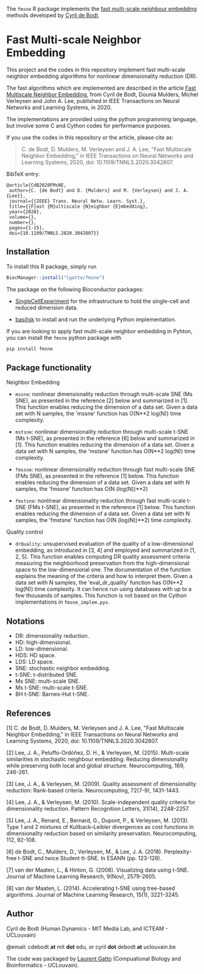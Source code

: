 The `fmsne` R package implements the [fast multi-scale neighbour
embedding](https://github.com/lgatto/Fast_Multi-scale_NE) methods
developed by [Cyril de Bodt](https://github.com/cdebodt).

# Fast Multi-scale Neighbor Embedding

This project and the codes in this repository implement fast
multi-scale neighbor embedding algorithms for nonlinear dimensionality
reduction (DR).

The fast algorithms which are implemented are described in the article
[Fast Multiscale Neighbor
Embedding](https://ieeexplore.ieee.org/document/9308987), from Cyril
de Bodt, Dounia Mulders, Michel Verleysen and John A. Lee, published
in IEEE Transactions on Neural Networks and Learning Systems, in 2020.

The implementations are provided using the python programming
language, but involve some C and Cython codes for performance
purposes.

If you use the codes in this repository or the article, please cite
as:

> C. de Bodt, D. Mulders, M. Verleysen and J. A. Lee, "Fast Multiscale
> Neighbor Embedding," in IEEE Transactions on Neural Networks and
> Learning Systems, 2020, doi: 10.1109/TNNLS.2020.3042807.

BibTeX entry:
```
@article{CdB2020FMsNE,
 author={C. {de Bodt} and D. {Mulders} and M. {Verleysen} and J. A. {Lee}},
 journal={{IEEE} Trans. Neural Netw. Learn. Syst.},
 title={{F}ast {M}ultiscale {N}eighbor {E}mbedding},
 year={2020},
 volume={},
 number={},
 pages={1-15},
 doi={10.1109/TNNLS.2020.3042807}}
 ```

## Installation

To install this R package, simply run

```r
BiocManager::install("lgatto/fmsne")
```

The package on the following Bioconductor packages:

- [SingleCellExperiment](https://bioconductor.org/packages/SingleCellExperiment)
  for the infrastructure to hold the single-cell and reduced dimension
  data.

- [basilisk](https://bioconductor.org/packages/basilisk) to install
  and run the underlying Python implementation.


If you are looking to apply fast multi-scale neighbor embedding in
Pyhton, you can install the `fmsne` python package with

```r
pip install fmsne
```

## Package functionality

Neighbor Embedding

- `mssne`: nonlinear dimensionality reduction through multi-scale SNE
  (Ms SNE), as presented in the reference [2] below and summarized in
  [1]. This function enables reducing the dimension of a data
  set. Given a data set with N samples, the 'mssne' function has
  O(N**2 log(N)) time complexity.

- `mstsne`: nonlinear dimensionality reduction through multi-scale
  t-SNE (Ms t-SNE), as presented in the reference [6] below and
  summarized in [1]. This function enables reducing the dimension of a
  data set. Given a data set with N samples, the 'mstsne' function has
  O(N**2 log(N)) time complexity.

- `fmssne`: nonlinear dimensionality reduction through fast
  multi-scale SNE (FMs SNE), as presented in the reference [1]
  below. This function enables reducing the dimension of a data
  set. Given a data set with N samples, the 'fmssne' function has O(N
  (log(N))**2)

- `fmstsne`: nonlinear dimensionality reduction through fast
  multi-scale t-SNE (FMs t-SNE), as presented in the reference [1]
  below. This function enables reducing the dimension of a data
  set. Given a data set with N samples, the 'fmstsne' function has O(N
  (log(N))**2) time complexity.

Quality control

- `drQuality`: unsupervised evaluation of the quality of a
  low-dimensional embedding, as introduced in [3, 4] and employed and
  summarized in [1, 2, 5]. This function enables computing DR quality
  assessment criteria measuring the neighborhood preservation from the
  high-dimensional space to the low-dimensional one. The documentation
  of the function explains the meaning of the criteria and how to
  interpret them. Given a data set with N samples, the
  'eval_dr_quality' function has O(N**2 log(N)) time complexity. It
  can hence run using databases with up to a few thousands of
  samples. This function is not based on the Cython implementations in
  `fmsne_implem.pyx`.

<!-- - `red_rnx_auc`: this function is similar to the `eval_dr_quality` -->
<!--   function, but given a data set with N samples, the `red_rnx_auc` -->
<!--   function has O(N*Kup*log(N)) time complexity, where Kup is the -->
<!--   maximum neighborhood size accounted when computing the quality -->
<!--   criteria. This function can hence run using much larger databases -->
<!--   than `eval_dr_quality`, provided that Kup is small compared to -->
<!--   N. This function is based on the Cython implementations in -->
<!--   `fmsne_implem.pyx`. -->

## Notations

- DR: dimensionality reduction.
- HD: high-dimensional.
- LD: low-dimensional.
- HDS: HD space.
- LDS: LD space.
- SNE: stochastic neighbor embedding.
- t-SNE: t-distributed SNE.
- Ms SNE: multi-scale SNE.
- Ms t-SNE: multi-scale t-SNE.
- BH t-SNE: Barnes-Hut t-SNE.


## References

[1] C. de Bodt, D. Mulders, M. Verleysen and J. A. Lee, "Fast
Multiscale Neighbor Embedding," in IEEE Transactions on Neural
Networks and Learning Systems, 2020, doi: 10.1109/TNNLS.2020.3042807.

[2] Lee, J. A., Peluffo-Ordóñez, D. H., & Verleysen,
M. (2015). Multi-scale similarities in stochastic neighbour embedding:
Reducing dimensionality while preserving both local and global
structure. Neurocomputing, 169, 246-261.

[3] Lee, J. A., & Verleysen, M. (2009). Quality assessment of
dimensionality reduction: Rank-based criteria. Neurocomputing,
72(7-9), 1431-1443.

[4] Lee, J. A., & Verleysen, M. (2010). Scale-independent quality
criteria for dimensionality reduction. Pattern Recognition Letters,
31(14), 2248-2257.

[5] Lee, J. A., Renard, E., Bernard, G., Dupont, P., & Verleysen,
M. (2013). Type 1 and 2 mixtures of Kullback–Leibler divergences as
cost functions in dimensionality reduction based on similarity
preservation. Neurocomputing, 112, 92-108.

[6] de Bodt, C., Mulders, D., Verleysen, M., & Lee,
J. A. (2018). Perplexity-free t-SNE and twice Student tt-SNE. In ESANN
(pp. 123-128).

[7] van der Maaten, L., & Hinton, G. (2008). Visualizing data using
t-SNE. Journal of Machine Learning Research, 9(Nov), 2579-2605.

[8] van der Maaten, L. (2014). Accelerating t-SNE using tree-based
algorithms. Journal of Machine Learning Research, 15(1), 3221-3245.

## Author

Cyril de Bodt (Human Dynamics - MIT Media Lab, and ICTEAM - UCLouvain)

@email: cdebodt __at__ mit __dot__ edu, or cyril __dot__ debodt __at__ uclouvain.be

The code was packaged by [Laurent Gatto](https://lgatto.github.io/)
(Compuational Biology and Bioinformatics - UCLouvain).
